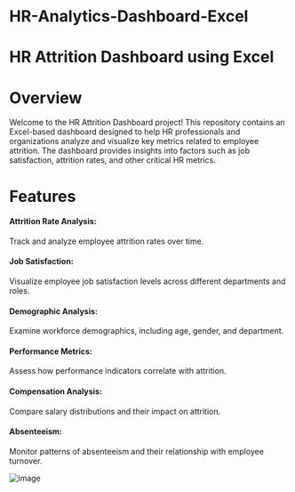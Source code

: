 # HR-Analytics-Dashboard-Excel
# HR Attrition Dashboard using Excel

# Overview
Welcome to the HR Attrition Dashboard project! This repository contains an Excel-based dashboard designed to help HR professionals and organizations analyze and visualize key metrics related to employee attrition. The dashboard provides insights into factors such as job satisfaction, attrition rates, and other critical HR metrics.

# Features
<h4>Attrition Rate Analysis:</h4> Track and analyze employee attrition rates over time.<br>
<h4>Job Satisfaction:</h4> Visualize employee job satisfaction levels across different departments and roles.<br>
<h4>Demographic Analysis:</h4> Examine workforce demographics, including age, gender, and department.<br>
<h4>Performance Metrics:</h4> Assess how performance indicators correlate with attrition.<br>
<h4>Compensation Analysis:</h4> Compare salary distributions and their impact on attrition.<br>
<h4>Absenteeism:</h4> Monitor patterns of absenteeism and their relationship with employee turnover.<br>  


![image](https://github.com/user-attachments/assets/acf33b96-74a2-4c88-bd05-11d2ae63973e)

